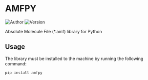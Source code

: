 # AMFPY
![Author](https://img.shields.io/badge/Author-UDoruk3250-brightgreen)
![Version](https://img.shields.io/badge/Version-0.1.2-blue)


Absolute Molecule File (*.amf) library for Python

## Usage
The library must be installed to the machine by running the following command:

 ``` bash
 pip install amfpy
 ```


